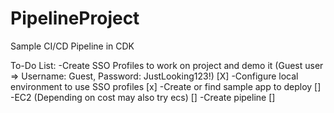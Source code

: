 # PipelineProject
 Sample CI/CD Pipeline in CDK

To-Do List:
-Create SSO Profiles to work on project and demo it (Guest user => Username: Guest, Password: JustLooking123!) [X]
-Configure local environment to use SSO profiles [x]
-Create or find sample app to deploy []
    -EC2 (Depending on cost may also try ecs) []
-Create pipeline []